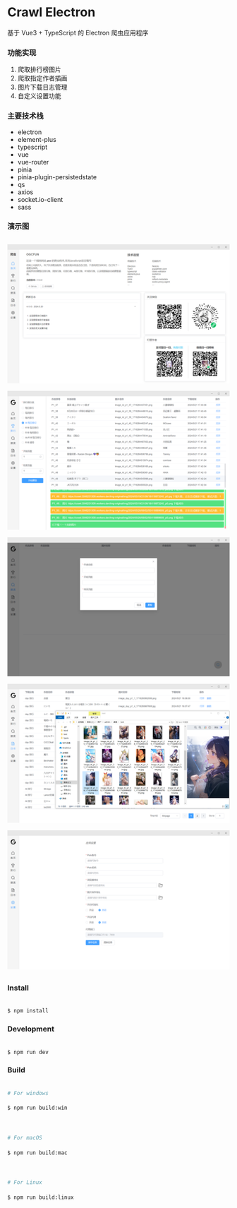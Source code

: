 
# Crawl Electron
基于 Vue3 + TypeScript 的 Electron 爬虫应用程序

### 功能实现

 1.  爬取排行榜图片
 2. 爬取指定作者插画
 3. 图片下载日志管理
 4. 自定义设置功能

### 主要技术栈

 - electron
 - element-plus
 - typescript
 - vue
 - vue-router
 - pinia
 - pinia-plugin-persistedstate
 - qs
 - axios
 - socket.io-client
 - sass

### 演示图
##
![首页](https://github.com/YLN-deng/ImageHosting/blob/main/%E7%88%AC%E8%99%AB%E9%A6%96%E9%A1%B5Home.png?raw=true)


![排行榜页面](https://raw.githubusercontent.com/YLN-deng/ImageHosting/main/%E7%88%AC%E8%99%AB%E6%8E%92%E8%A1%8C%E6%A6%9C%E9%A1%B5Ranking.png)

![搜索页面](https://github.com/YLN-deng/ImageHosting/blob/main/%E7%88%AC%E8%99%AB%E6%90%9C%E7%B4%A2%E9%A1%B5Search.png?raw=true)

![日志页面](https://github.com/YLN-deng/ImageHosting/blob/main/%E7%88%AC%E8%99%AB%E6%97%A5%E5%BF%97%E9%A1%B5Log.png?raw=true)

![设置页面](https://github.com/YLN-deng/ImageHosting/blob/main/%E7%88%AC%E8%99%AB%E8%AE%BE%E7%BD%AE%E9%A1%B5Setting.png?raw=true)


##

### Install

```bash

$ npm install

```
  
### Development

```bash

$ npm run dev

```  

### Build

```bash

# For windows

$ npm run build:win

  
  
# For macOS

$ npm run build:mac

  

# For Linux

$ npm run build:linux

```


